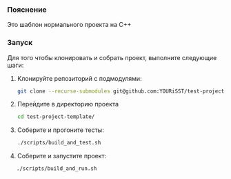 ### Пояснение

Это шаблон нормального проекта на C++

### Запуск

Для того чтобы клонировать и собрать проект, выполните следующие шаги:

1. Клонируйте репозиторий с подмодулями:
   ```bash
   git clone --recurse-submodules git@github.com:YOURiSST/test-project-template.git

2. Перейдите в директорию проекта
   ```bash
   cd test-project-template/
   ```

3. Соберите и прогоните тесты:
   ```bash
   ./scripts/build_and_test.sh
   ```
   
4. Соберите и запустите проект:
```bash
   ./scripts/build_and_run.sh
   ```
